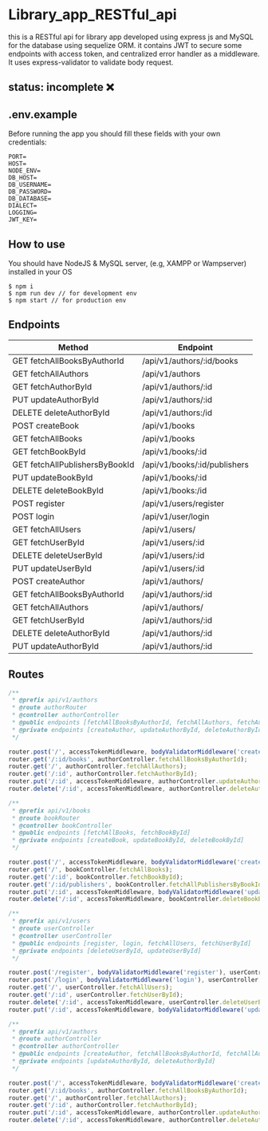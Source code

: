 # Library_app_RESTful_api

this is a RESTful api for library app developed using express js and MySQL for the database using sequelize ORM. it contains JWT to secure some endpoints with access token, and centralized error handler as a middleware. It uses express-validator to validate body request.

## status: incomplete ❌

## .env.example

Before running the app you should fill these fields with your own credentials:

```
PORT=
HOST=
NODE_ENV=
DB_HOST=
DB_USERNAME=
DB_PASSWORD=
DB_DATABASE=
DIALECT=
LOGGING=
JWT_KEY=
```

## How to use

You should have NodeJS & MySQL server, (e.g, XAMPP or Wampserver) installed in your OS

```
$ npm i
$ npm run dev // for development env
$ npm start // for production env
```

## Endpoints

| Method                          | Endpoint                    |
| ------------------------------- | -------------------------   |
| GET fetchAllBooksByAuthorId     | /api/v1/authors/:id/books   |
| GET fetchAllAuthors             | /api/v1/authors             |
| GET fetchAuthorById             | /api/v1/authors/:id         |
| PUT updateAuthorById            | /api/v1/authors/:id         |
| DELETE deleteAuthorById         | /api/v1/authors:/id         |
| POST createBook                 | /api/v1/books               |
| GET fetchAllBooks               | /api/v1/books               |
| GET fetchBookById               | /api/v1/books/:id           |
| GET fetchAllPublishersByBookId  | /api/v1/books/:id/publishers|
| PUT updateBookById              | /api/v1/books/:id           |
| DELETE deleteBookById           | /api/v1/books:/id           |
| POST register                   | /api/v1/users/register      |
| POST login                      | /api/v1/user/login          |
| GET fetchAllUsers               | /api/v1/users/              |
| GET fetchUserById               | /api/v1/users/:id           |
| DELETE deleteUserById           | /api/v1/users/:id           |
| PUT updateUserById              | /api/v1/users/:id           |
| POST createAuthor               | /api/v1/authors/            |
| GET fetchAllBooksByAuthorId     | /api/v1/authors/:id         |
| GET fetchAllAuthors             | /api/v1/authors/            |
| GET fetchUserById               | /api/v1/authors/:id         |
| DELETE deleteAuthorById         | /api/v1/authors/:id         |
| PUT updateAuthorById            | /api/v1/authors/:id         |

## Routes

```javascript
/**
 * @prefix api/v1/authors
 * @route authorRouter
 * @controller authorController
 * @public endpoints [fetchAllBooksByAuthorId, fetchAllAuthors, fetchAuthorById]
 * @private endpoints [createAuthor, updateAuthorById, deleteAuthorById]
 */

router.post('/', accessTokenMiddleware, bodyValidatorMiddleware('createAuthor'), authorController.createAuthor);
router.get('/:id/books', authorController.fetchAllBooksByAuthorId);
router.get('/', authorController.fetchAllAuthors);
router.get('/:id', authorController.fetchAuthorById);
router.put('/:id', accessTokenMiddleware, authorController.updateAuthorById);
router.delete('/:id', accessTokenMiddleware, authorController.deleteAuthorById);

/**
 * @prefix api/v1/books
 * @route bookRouter
 * @controller bookController
 * @public endpoints [fetchAllBooks, fetchBookById]
 * @private endpoints [createBook, updateBookById, deleteBookById]
 */

router.post('/', accessTokenMiddleware, bodyValidatorMiddleware('createBook'), bookController.createBook);
router.get('/', bookController.fetchAllBooks);
router.get('/:id', bookController.fetchBookById);
router.get('/:id/publishers', bookController.fetchAllPublishersByBookId);
router.put('/:id', accessTokenMiddleware, bodyValidatorMiddleware('updateBookById'), bookController.updateBookById);
router.delete('/:id', accessTokenMiddleware, bookController.deleteBookById);

/**
 * @prefix api/v1/users
 * @route userController
 * @controller userController
 * @public endpoints [register, login, fetchAllUsers, fetchUserById]
 * @private endpoints [deleteUserById, updateUserById]
 */

router.post('/register', bodyValidatorMiddleware('register'), userController.register);
router.post('/login', bodyValidatorMiddleware('login'), userController.login);
router.get('/', userController.fetchAllUsers);
router.get('/:id', userController.fetchUserById);
router.delete('/:id', accessTokenMiddleware, userController.deleteUserById);
router.put('/:id', accessTokenMiddleware, bodyValidatorMiddleware('updateUserById'), userController.updateUserById);

/**
 * @prefix api/v1/authors
 * @route authorController
 * @controller authorController
 * @public endpoints [createAuthor, fetchAllBooksByAuthorId, fetchAllAuthors]
 * @private endpoints [updateAuthorById, deleteAuthorById]
 */

router.post('/', accessTokenMiddleware, bodyValidatorMiddleware('createAuthor'), authorController.createAuthor);
router.get('/:id/books', authorController.fetchAllBooksByAuthorId);
router.get('/', authorController.fetchAllAuthors);
router.get('/:id', authorController.fetchAuthorById);
router.put('/:id', accessTokenMiddleware, authorController.updateAuthorById);
router.delete('/:id', accessTokenMiddleware, authorController.deleteAuthorById);
```
